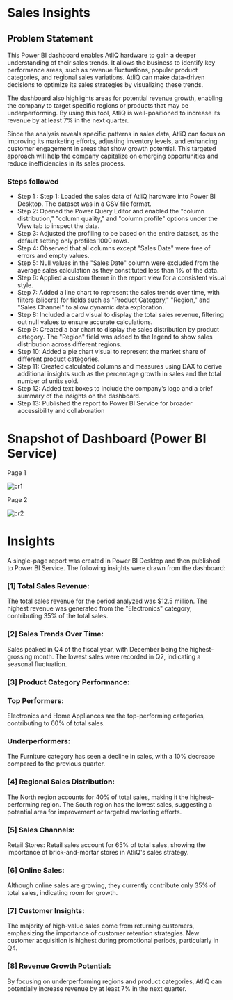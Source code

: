 # Sales Insights


## Problem Statement

This Power BI dashboard enables AtliQ hardware to gain a deeper understanding of their sales trends. It allows the business to identify key performance areas, such as revenue fluctuations, popular product categories, and regional sales variations. AtliQ can make data-driven decisions to optimize its sales strategies by visualizing these trends.

The dashboard also highlights areas for potential revenue growth, enabling the company to target specific regions or products that may be underperforming. By using this tool, AtliQ is well-positioned to increase its revenue by at least 7% in the next quarter.

Since the analysis reveals specific patterns in sales data, AtliQ can focus on improving its marketing efforts, adjusting inventory levels, and enhancing customer engagement in areas that show growth potential. This targeted approach will help the company capitalize on emerging opportunities and reduce inefficiencies in its sales process.

### Steps followed 

- Step 1 : Step 1: Loaded the sales data of AtliQ hardware into Power BI Desktop. The dataset was in a CSV file format.
- Step 2: Opened the Power Query Editor and enabled the "column distribution," "column quality," and "column profile" options under the View tab to inspect the data.
- Step 3: Adjusted the profiling to be based on the entire dataset, as the default setting only profiles 1000 rows.
- Step 4: Observed that all columns except "Sales Date" were free of errors and empty values.
- Step 5: Null values in the "Sales Date" column were excluded from the average sales calculation as they constituted less than 1% of the data.
- Step 6: Applied a custom theme in the report view for a consistent visual style.
- Step 7: Added a line chart to represent the sales trends over time, with filters (slicers) for fields such as "Product Category," "Region," and "Sales Channel" to allow dynamic data exploration.
- Step 8: Included a card visual to display the total sales revenue, filtering out null values to ensure accurate calculations.
- Step 9: Created a bar chart to display the sales distribution by product category. The "Region" field was added to the legend to show sales distribution across different regions.
- Step 10: Added a pie chart visual to represent the market share of different product categories.
- Step 11: Created calculated columns and measures using DAX to derive additional insights such as the percentage growth in sales and the total number of units sold.
- Step 12: Added text boxes to include the company’s logo and a brief summary of the insights on the dashboard.
- Step 13: Published the report to Power BI Service for broader accessibility and collaboration

# Snapshot of Dashboard (Power BI Service)

Page 1

![cr1](https://github.com/user-attachments/assets/102aff7d-ec65-4295-a103-d554affecab8)

Page 2

![cr2](https://github.com/user-attachments/assets/31fe3d2a-483e-4d42-ac55-fe4c4c748fbc)
 


# Insights

A single-page report was created in Power BI Desktop and then published to Power BI Service. The following insights were drawn from the dashboard:

### [1] Total Sales Revenue: 
The total sales revenue for the period analyzed was $12.5 million. The highest revenue was generated from the "Electronics" category, contributing 35% of the total sales.

### [2] Sales Trends Over Time:

Sales peaked in Q4 of the fiscal year, with December being the highest-grossing month.
The lowest sales were recorded in Q2, indicating a seasonal fluctuation.

### [3] Product Category Performance:

### Top Performers: 
Electronics and Home Appliances are the top-performing categories, contributing to 60% of total sales.
### Underperformers: 
The Furniture category has seen a decline in sales, with a 10% decrease compared to the previous quarter.

### [4] Regional Sales Distribution:
The North region accounts for 40% of total sales, making it the highest-performing region.
The South region has the lowest sales, suggesting a potential area for improvement or targeted marketing efforts.

### [5] Sales Channels:
Retail Stores: Retail sales account for 65% of total sales, showing the importance of brick-and-mortar stores in AtliQ's sales strategy.
### [6] Online Sales: 
Although online sales are growing, they currently contribute only 35% of total sales, indicating room for growth.

### [7] Customer Insights:
The majority of high-value sales come from returning customers, emphasizing the importance of customer retention strategies.
New customer acquisition is highest during promotional periods, particularly in Q4.

### [8] Revenue Growth Potential:
By focusing on underperforming regions and product categories, AtliQ can potentially increase revenue by at least 7% in the next quarter.
